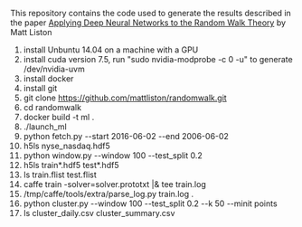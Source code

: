 This repository contains the code used to generate the results described in the paper [Applying Deep Neural Networks to the Random Walk Theory](https://github.com/mattliston/randomwalk/paper.pdf) by Matt Liston

1.   install Unbuntu 14.04 on a machine with a GPU
2.   install cuda version 7.5, run "sudo nvidia-modprobe -c 0 -u" to generate /dev/nvidia-uvm
3.   install docker
4.   install git
5.   git clone https://github.com/mattliston/randomwalk.git
6.   cd randomwalk
7.   docker build -t ml .
8.   ./launch\_ml
9.   python fetch.py --start 2016-06-02 --end 2006-06-02
10.  h5ls nyse\_nasdaq.hdf5
11.  python window.py --window 100 --test\_split 0.2
12.  h5ls train\*.hdf5 test\*.hdf5
13.  ls train.flist test.flist
14.  caffe train -solver=solver.prototxt |& tee train.log
15.  /tmp/caffe/tools/extra/parse\_log.py train.log .
16.  python cluster.py --window 100 --test\_split 0.2 --k 50 --minit points
17.  ls cluster\_daily.csv cluster\_summary.csv
